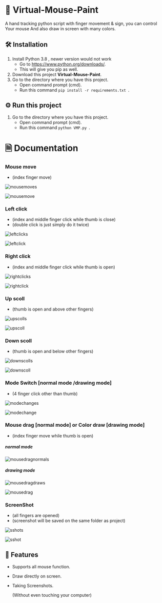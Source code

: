 # 📘 Virtual-Mouse-Paint
A hand tracking python script with finger movement &amp; sign, you can control Your mouse And also draw in screen with many colors. 

## 🛠️ Installation
1. Install Python 3.8 , newer version would not work
   * Go to https://www.python.org/downloads/.
   * This will give you pip as well.
2. Download this project **Virtual-Mouse-Paint**. 
3. Go to the directory where you have this project.
   * Open command prompt (cmd).
   * Run this command `pip install -r requirements.txt `. 

## ⚙️ Run this project
1. Go to the directory where you have this project.
   * Open command prompt (cmd).
   * Run this command `python VMP.py `. 

# 🗎 Documentation
### Mouse move
 * (index finger move)

![mousemoves](https://user-images.githubusercontent.com/82956033/160909480-f17ed717-509d-4e77-aec8-ff4732b25c89.gif) 

![mousemove](https://user-images.githubusercontent.com/82956033/160909550-36ad7e13-cf5b-4c08-9185-92c483eb1d4d.gif)

### Left click
* (index and middle finger click while thumb is close)
* (double click is just simply do it twice)
  
![leftclicks](https://user-images.githubusercontent.com/82956033/160910491-83e22f2c-2a96-4eb4-b8f9-a7d2e4dcf7e5.gif)

![leftclick](https://user-images.githubusercontent.com/82956033/160910538-aa07f1e7-de06-4df1-b275-62c7244047ed.gif)

###  Right click
* (index and middle finger click while thumb is open)
  
![rightclicks](https://user-images.githubusercontent.com/82956033/160910673-27207456-3116-4955-bea7-79b082735a31.gif)

![rightclick](https://user-images.githubusercontent.com/82956033/160910698-87fa5c82-50f2-48c5-a17d-d6af5bdf5267.gif)

###  Up scoll
* (thumb is open and above other fingers)
  
![upscolls](https://user-images.githubusercontent.com/82956033/160911012-e4dc91c8-dde1-424b-8a2c-7650c375ad3a.gif)

![upscoll](https://user-images.githubusercontent.com/82956033/160911032-9ea7b1af-b427-4387-af68-97f0fc74cf64.gif)

###  Down scoll
* (thumb is open and below other fingers)
  
![downscolls](https://user-images.githubusercontent.com/82956033/160910961-6b61212e-44e0-4a33-a697-4556f29ee24b.gif)

![downscoll](https://user-images.githubusercontent.com/82956033/160910985-ac4e4ede-b0cd-4071-97ca-9a2627e2a657.gif)

###  Mode Switch [normal mode /drawing mode]
* (4 finger click other than thumb)
  
![modechanges](https://user-images.githubusercontent.com/82956033/160911185-e064d39b-a25a-4791-a608-25c63da3b222.gif)

![modechange](https://user-images.githubusercontent.com/82956033/160911215-b0dd7f9a-07ed-4d1c-a205-f6b89328bd7b.gif)

###  Mouse drag [normal mode]  or Color draw [drawing mode]
* (index finger move while thumb is open)
  
 ##### normal mode
![mousedragnormals](https://user-images.githubusercontent.com/82956033/160912114-c30757ee-550c-4c57-8636-a8ea7b250f3e.gif)

 ##### drawing mode
![mousedragdraws](https://user-images.githubusercontent.com/82956033/160912145-2516303b-63e1-4a86-b2dd-2fa99709966f.gif)

![mousedrag](https://user-images.githubusercontent.com/82956033/160912191-5f8b3a11-5255-446a-bfcd-c8d2cf1b7455.gif)

###  ScreenShot
* (all fingers are opened)
* (screenshot will be saved on the same folder as project)
  
![sshots](https://user-images.githubusercontent.com/82956033/160911596-a63b9bc4-a77b-4d74-812a-167fc85c9949.gif)

![sshot](https://user-images.githubusercontent.com/82956033/160911625-ee33447a-874e-48b3-bfe8-b2cf3b5e79f4.gif)

## 🚀 Features
* Supports all mouse function.
* Draw directly on screen.
* Taking Screenshots.

  (Without even touching your computer)
